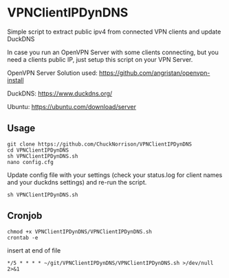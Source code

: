 # VPNClientIPDynDNS
Simple script to extract public ipv4 from connected VPN clients and update DuckDNS

In case you run an OpenVPN Server with some clients connecting, but you need a clients public IP, just setup this script on your VPN Server.

OpenVPN Server Solution used:
https://github.com/angristan/openvpn-install

DuckDNS:
https://www.duckdns.org/

Ubuntu:
https://ubuntu.com/download/server

## Usage
    git clone https://github.com/ChuckNorrison/VPNClientIPDynDNS
    cd VPNClientIPDynDNS
    sh VPNClientIPDynDNS.sh
    nano config.cfg
    
Update config file with your settings (check your status.log for client names and your duckdns settings) and re-run the script.

    sh VPNClientIPDynDNS.sh

## Cronjob
    chmod +x VPNClientIPDynDNS/VPNClientIPDynDNS.sh
    crontab -e
    
insert at end of file

    */5 * * * * ~/git/VPNClientIPDynDNS/VPNClientIPDynDNS.sh >/dev/null 2>&1
